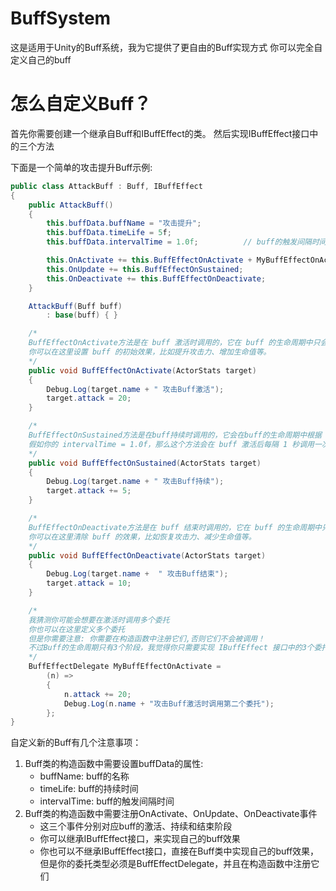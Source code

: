 # BuffSystem
这是适用于Unity的Buff系统，我为它提供了更自由的Buff实现方式
你可以完全自定义自己的buff

# 怎么自定义Buff？
首先你需要创建一个继承自Buff和IBuffEffect的类。
然后实现IBuffEffect接口中的三个方法

下面是一个简单的攻击提升Buff示例:
```csharp
public class AttackBuff : Buff, IBuffEffect
{
    public AttackBuff() 
    {
        this.buffData.buffName = "攻击提升";
        this.buffData.timeLife = 5f;
        this.buffData.intervalTime = 1.0f;          // buff的触发间隔时间

        this.OnActivate += this.BuffEffectOnActivate + MyBuffEffectOnActivate;
        this.OnUpdate += this.BuffEffectOnSustained;
        this.OnDeactivate += this.BuffEffectOnDeactivate;
    }

    AttackBuff(Buff buff)
        : base(buff) { }

    /*
    BuffEffectOnActivate方法是在 buff 激活时调用的，它在 buff 的生命周期中只会被调用一次。
    你可以在这里设置 buff 的初始效果，比如提升攻击力、增加生命值等。
    */
    public void BuffEffectOnActivate(ActorStats target)
    {
        Debug.Log(target.name + " 攻击Buff激活");
        target.attack = 20;
    }

    /*
    BuffEffectOnSustained方法是在buff持续时调用的，它会在buff的生命周期中根据 intervalTime 调用。
    假如你的 intervalTime = 1.0f，那么这个方法会在 buff 激活后每隔 1 秒调用一次。
    */
    public void BuffEffectOnSustained(ActorStats target)
    {
        Debug.Log(target.name + " 攻击Buff持续");
        target.attack += 5;
    }

    /*
    BuffEffectOnDeactivate方法是在 buff 结束时调用的，它在 buff 的生命周期中只会被调用一次。
    你可以在这里清除 buff 的效果，比如恢复攻击力、减少生命值等。
    */
    public void BuffEffectOnDeactivate(ActorStats target)
    {
        Debug.Log(target.name +  " 攻击Buff结束");
        target.attack = 10;
    }

    /*
    我猜测你可能会想要在激活时调用多个委托
    你也可以在这里定义多个委托
    但是你需要注意: 你需要在构造函数中注册它们,否则它们不会被调用！
    不过Buff的生命周期只有3个阶段，我觉得你只需要实现 IBuffEffect 接口中的3个委托就可以了。
    */
    BuffEffectDelegate MyBuffEffectOnActivate = 
        (n) => 
        {
            n.attack += 20; 
            Debug.Log(n.name + "攻击Buff激活时调用第二个委托");
        };
}
```
自定义新的Buff有几个注意事项：
1. Buff类的构造函数中需要设置buffData的属性:
   - buffName: buff的名称
   - timeLife: buff的持续时间
   - intervalTime: buff的触发间隔时间
2. Buff类的构造函数中需要注册OnActivate、OnUpdate、OnDeactivate事件
   - 这三个事件分别对应buff的激活、持续和结束阶段
   - 你可以继承IBuffEffect接口，来实现自己的buff效果
   - 你也可以不继承IBuffEffect接口，直接在Buff类中实现自己的buff效果，但是你的委托类型必须是BuffEffectDelegate，并且在构造函数中注册它们


